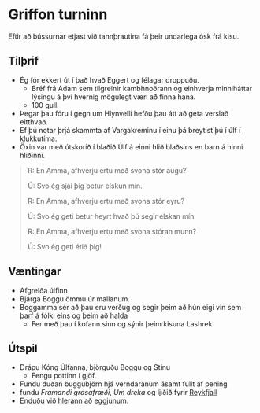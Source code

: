 # Griffon turninn

Eftir að bússurnar etjast við tannþrautina fá þeir undarlega ósk frá kisu.

## Tilþrif
- Ég fór ekkert út í það hvað Eggert og félagar droppuðu.
  - Bréf frá Adam sem tilgreinir kambhnoðrann og einhverja minniháttar lýsingu
    á því hvernig mögulegt væri að finna hana.
  - 100 gull.
- Þegar þau fóru í gegn um Hlynvelli hefðu þau átt að geta verslað eitthvað.
- Ef þú notar þrjá skammta af Vargakreminu í einu þá breytist þú í úlf í 
  klukkutíma.
- Öxin var með útskorið í blaðið Úlf á einni hlið blaðsins en barn á hinni 
  hliðinni.

> R: En Amma, afhverju ertu með svona stór augu?
> 
> Ú: Svo ég sjái þig betur elskun mín.
> 
> R: En Amma, afhverju ertu með svona stór eyru?
> 
> Ú: Svo ég geti betur heyrt hvað þú segir elskan mín.
> 
> R: En Amma, afhverju ertu með svona stóran munn?
> 
> Ú: Svo ég geti étið þig!

## Væntingar
- Afgreiða úlfinn
- Bjarga Boggu ömmu úr mallanum. 
- Boggamma sér að þau eru verðug og segir þeim að hún eigi vin sem þarf á fólki
  eins og þeim að halda
  - Fer með þau í kofann sinn og sýnir þeim kisuna Lashrek

## Útspil
- Drápu Kóng Úlfanna, björguðu Boggu og Stínu
  - Fengu pottinn í gjöf.
- Fundu duðan buggubjörn hjá verndaranum ásamt fullt af pening
- fundu *Framandi grasafræði*, *Um dreka* og ljíðið fyrir [Reykfjall](
  /encounters/reykfjall.md)
- Enduðu við hlerann að eggjunum.
